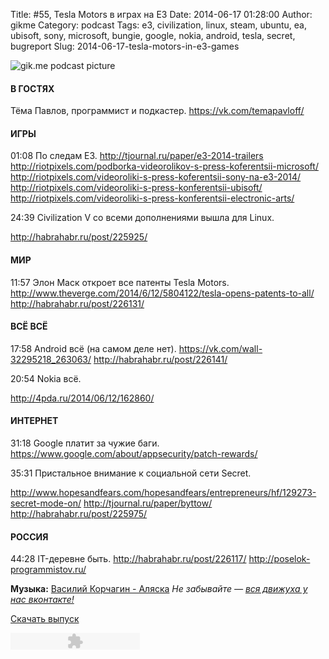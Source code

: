 Title: #55, Tesla Motors в играх на E3
Date: 2014-06-17 01:28:00
Author: gikme
Category: podcast
Tags: e3, civilization, linux, steam, ubuntu, ea, ubisoft, sony, microsoft, bungie, google, nokia, android, tesla, secret, bugreport
Slug: 2014-06-17-tesla-motors-in-e3-games

![gik.me podcast picture](http://1.bp.blogspot.com/-Rn-PK6cW844/U581UYEUZSI/AAAAAAAAPug/tTNI9La46RU/s1600/gikme-pic-s02e55.jpg)

#### В ГОСТЯХ

Тёма Павлов, программист и подкастер.
<https://vk.com/temapavloff/>

#### ИГРЫ

01:08 По следам E3.
<http://tjournal.ru/paper/e3-2014-trailers>
<http://riotpixels.com/podborka-videorolikov-s-press-koferentsii-microsoft/>
<http://riotpixels.com/videoroliki-s-press-koferentsii-sony-na-e3-2014/>
<http://riotpixels.com/videoroliki-s-press-konferentsii-ubisoft/>
<http://riotpixels.com/videoroliki-s-press-konferentsii-electronic-arts/>

24:39 Civilization V со всеми дополнениями вышла для Linux.

<http://habrahabr.ru/post/225925/>

#### МИР

11:57 Элон Маск откроет все патенты Tesla Motors.
<http://www.theverge.com/2014/6/12/5804122/tesla-opens-patents-to-all/>
<http://habrahabr.ru/post/226131/>

#### ВСЁ ВСЁ

17:58 Android всё (на самом деле нет).
<https://vk.com/wall-32295218_263063/>
<http://habrahabr.ru/post/226141/>

20:54 Nokia всё.

<http://4pda.ru/2014/06/12/162860/>

#### ИНТЕРНЕТ

31:18 Google платит за чужие баги.
<https://www.google.com/about/appsecurity/patch-rewards/>

35:31 Пристальное внимание к социальной сети Secret.

<http://www.hopesandfears.com/hopesandfears/entrepreneurs/hf/129273-secret-mode-on/>
<http://tjournal.ru/paper/byttow/>
<http://habrahabr.ru/post/225975/>

#### РОССИЯ

44:28 IT-деревне быть.
<http://habrahabr.ru/post/226117/>
<http://poselok-programmistov.ru/>

**Музыка:** [Василий Корчагин - Аляска](http://vk.com/bacc3)
*Не забывайте — [вся движуха у нас вконтакте!](http://vk.com/gikme)*

[Скачать
выпуск](http://static.qnub.ru/gik.me/mp3/s02/00055-tesla-motors-in-e3-games.mp3)

<embed type="application/x-shockwave-flash" src="http://assets.tumblr.com/swf/audio_player.swf?audio_file=http%3A%2F%2Fstatic.qnub.ru%2Fgik.me%2Fmp3%2Fs02%2F00055-tesla-motors-in-e3-games.mp3&amp;color=FFFFFF" height="27" width="207" quality="best" wmode="opaque">
</embed>

